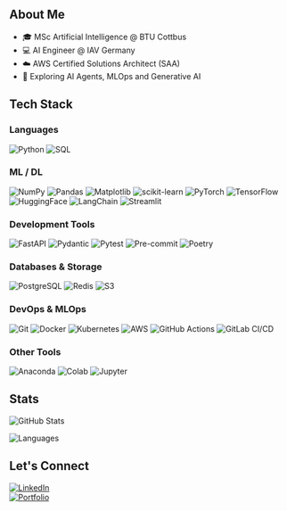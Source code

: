 ## About Me
- 🎓 MSc Artificial Intelligence @ BTU Cottbus  
- 💻 AI Engineer @ IAV Germany  
- ☁️ AWS Certified Solutions Architect (SAA)
- 🤖 Exploring AI Agents, MLOps and Generative AI 

## Tech Stack  

### Languages  
![Python](https://img.shields.io/badge/Python-3776AB?style=flat-square&logo=python&logoColor=white) 
![SQL](https://img.shields.io/badge/SQL-003B57?style=flat-square&logo=postgresql&logoColor=white)  

### ML / DL  
![NumPy](https://img.shields.io/badge/NumPy-013243?style=flat-square&logo=numpy&logoColor=white) 
![Pandas](https://img.shields.io/badge/Pandas-150458?style=flat-square&logo=pandas&logoColor=white) 
![Matplotlib](https://img.shields.io/badge/Matplotlib-ffffff?style=flat-square&logo=plotly&logoColor=black) 
![scikit-learn](https://img.shields.io/badge/scikit--learn-F7931E?style=flat-square&logo=scikit-learn&logoColor=white) 
![PyTorch](https://img.shields.io/badge/PyTorch-EE4C2C?style=flat-square&logo=pytorch&logoColor=white) 
![TensorFlow](https://img.shields.io/badge/TensorFlow-FF6F00?style=flat-square&logo=tensorflow&logoColor=white) 
![HuggingFace](https://img.shields.io/badge/HuggingFace-FFD21E?style=flat-square&logo=huggingface&logoColor=black) 
![LangChain](https://img.shields.io/badge/LangChain-0E83CD?style=flat-square&logo=chainlink&logoColor=white) 
![Streamlit](https://img.shields.io/badge/Streamlit-FF4B4B?style=flat-square&logo=streamlit&logoColor=white)  

### Development Tools  
![FastAPI](https://img.shields.io/badge/FastAPI-009688?style=flat-square&logo=fastapi&logoColor=white) 
![Pydantic](https://img.shields.io/badge/Pydantic-E92063?style=flat-square&logo=pydantic&logoColor=white) 
![Pytest](https://img.shields.io/badge/Pytest-0A9EDC?style=flat-square&logo=pytest&logoColor=white) 
![Pre-commit](https://img.shields.io/badge/Pre--commit-FAB040?style=flat-square&logo=pre-commit&logoColor=black) 
![Poetry](https://img.shields.io/badge/Poetry-60A5FA?style=flat-square&logo=poetry&logoColor=white)  

### Databases & Storage  
![PostgreSQL](https://img.shields.io/badge/PostgreSQL-316192?style=flat-square&logo=postgresql&logoColor=white) 
![Redis](https://img.shields.io/badge/Redis-DC382D?style=flat-square&logo=redis&logoColor=white) 
![S3](https://img.shields.io/badge/S3-569A31?style=flat-square&logo=amazon-s3&logoColor=white)  

### DevOps & MLOps  
![Git](https://img.shields.io/badge/Git-F05032?style=flat-square&logo=git&logoColor=white) 
![Docker](https://img.shields.io/badge/Docker-2496ED?style=flat-square&logo=docker&logoColor=white) 
![Kubernetes](https://img.shields.io/badge/Kubernetes-326CE5?style=flat-square&logo=kubernetes&logoColor=white) 
![AWS](https://img.shields.io/badge/AWS-FF9900?style=flat-square&logo=amazonaws&logoColor=white) 
![GitHub Actions](https://img.shields.io/badge/GitHub%20Actions-2088FF?style=flat-square&logo=github-actions&logoColor=white) 
![GitLab CI/CD](https://img.shields.io/badge/GitLab%20CI%2FCD-FC6D26?style=flat-square&logo=gitlab&logoColor=white)  

### Other Tools  
![Anaconda](https://img.shields.io/badge/Conda-44A833?style=flat-square&logo=anaconda&logoColor=white) 
![Colab](https://img.shields.io/badge/Colab-F9AB00?style=flat-square&logo=google-colab&logoColor=white) 
![Jupyter](https://img.shields.io/badge/Jupyter-F37626?style=flat-square&logo=jupyter&logoColor=white)  


## Stats
![GitHub Stats](https://github-readme-stats.vercel.app/api?username=Rithub14&show_icons=true&count_private=true&include_all_commits=true&theme=default&custom_title=GitHub%20Stats&line_height=24&hide_rank=true&hide_title=false&hide=contribs&card_width=400)

![Languages](https://github-readme-stats.vercel.app/api/top-langs/?username=Rithub14&layout=compact&hide=jupyter%20notebook&theme=default&custom_title=Top%20Languages&langs_count=4&card_width=400)

## Let's Connect  
[![LinkedIn](https://img.shields.io/badge/LinkedIn-blue?style=flat&logo=linkedin)](https://www.linkedin.com/in/rizwan-aslam-cs/)  
[![Portfolio](https://img.shields.io/badge/Portfolio-000?style=flat&logo=vercel&logoColor=white)](https://rizwan-aslam.netlify.app/)
